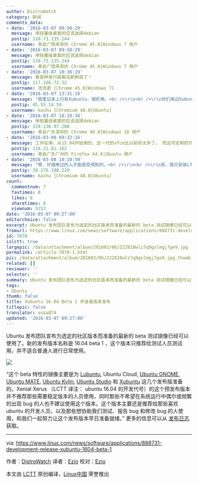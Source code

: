 ```yaml
---
author: DistroWatch
category: 新闻
comments_data:
- date: '2016-03-07 09:50:29'
  message: 用轻量级桌面的应该选择debian
  postip: 110.73.135.244
  username: 来自广西来宾的 Chrome 45.0|Windows 7 用户
- date: '2016-03-07 09:50:29'
  message: 用轻量级桌面的应该选择debian
  postip: 110.73.135.244
  username: 来自广西来宾的 Chrome 45.0|Windows 7 用户
- date: '2016-03-07 10:36:19'
  message: 看各种发行版都没新鲜感了！
  postip: 117.166.72.32
  username: 浩浩君 [Chrome 45.0|Windows 7]
- date: '2016-03-07 13:31:10'
  message: "我笔记本上只有Xubuntu，很好用。<br />\r\n<br />\r\n你们用过Xubuntu吗？用了多久？ 你们感受到的就是“轻量”那么简单吗？"
  postip: 45.55.14.59
  username: kashu [Chromium 48.0|Ubuntu]
- date: '2016-03-07 18:29:34'
  message: 用轻量级桌面的应该选择debian
  postip: 119.136.97.208
  username: 来自广东深圳的 Chrome 49.0|Windows 10 用户
- date: '2016-03-08 09:32:16'
  message: 工作在用，从15.04开始用的，这一代的xfce比以前好太多了。 而且可定制的功能很多但又不至于非常繁杂。
  postip: 116.31.81.182
  username: 来自广东广州的 Firefox 44.0|Ubuntu 用户
- date: '2016-03-08 10:10:59'
  message: "嗯，仔细用过的人才能感受得到的。<br />\r\n<br />\r\n另，我只安装LTS版本（长期支持版）"
  postip: 39.176.198.220
  username: kashu [Chromium 48.0|Ubuntu]
count:
  commentnum: 7
  favtimes: 0
  likes: 0
  sharetimes: 0
  viewnum: 5153
date: '2016-03-07 09:27:00'
editorchoice: false
excerpt: Ubuntu 发布团队宣布为选定的社区版本而准备的最新的 beta 测试镜像已经可以使用了。新的发布版本名称是 16.04 beta 1 ，这个版本只推荐给测试人员测试用，并不适合普通人进行日常使用。
fromurl: https://www.linux.com/news/software/applications/888731-development-release-xubuntu-1604-beta-1
id: 7070
islctt: true
largepic: /data/attachment/album/201603/06/222810wlz7q9gslmgj7ge9.jpg
permalink: /article-7070-1.html
pic: /data/attachment/album/201603/06/222810wlz7q9gslmgj7ge9.jpg.thumb.jpg
related: []
reviewer: ''
selector: ''
summary: Ubuntu 发布团队宣布为选定的社区版本而准备的最新的 beta 测试镜像已经可以使用了。新的发布版本名称是 16.04 beta 1 ，这个版本只推荐给测试人员测试用，并不适合普通人进行日常使用。
tags:
- Ubuntu
thumb: false
title: Xubuntu 16.04 Beta 1 开发者版本发布
titlepic: false
translator: oska874
updated: '2016-03-07 09:27:00'
---
```


Ubuntu 发布团队宣布为选定的社区版本而准备的最新的 beta 测试镜像已经可以使用了。新的发布版本名称是 16.04 beta 1 ，这个版本只推荐给测试人员测试用，并不适合普通人进行日常使用。


![](/data/attachment/album/201603/06/222810wlz7q9gslmgj7ge9.jpg)


“这个 beta 特性的镜像主要是为 [Lubuntu](http://distrowatch.com/lubuntu), Ubuntu Cloud, [Ubuntu GNOME](http://distrowatch.com/ubuntugnome), [Ubuntu MATE](http://distrowatch.com/ubuntumate), [Ubuntu Kylin](http://distrowatch.com/ubuntukylin), [Ubuntu Studio](http://distrowatch.com/ubuntustudio) 和 [Xubuntu](http://distrowatch.com/xubuntu) 这几个发布版准备的。Xenial Xerus （LCTT 译注： ubuntu 16.04 的开发代号）的这个预发布版本并不推荐那些需要稳定版本的人员使用，同时那些不希望在系统运行中偶尔或频繁的出现 bug 的人也不建议使用这个版本。这个版本主要还是推荐给那些喜欢 ubuntu 的开发人员，以及那些想协助我们测试、报告 bug 和修改 bug 的人使用，和我们一起努力让这个发布版本早日准备就绪。” 更多的信息可以从 [发布日志](https://lists.ubuntu.com/archives/ubuntu-devel-announce/2016-February/001173.html) 获取。




---


via: <https://www.linux.com/news/software/applications/888731-development-release-xubuntu-1604-beta-1>


作者：[DistroWatch](https://www.linux.com/community/forums/person/284) 译者：[Ezio](https://github.com/oska874) 校对：[Ezio](https://github.com/oska874)


本文由 [LCTT](https://github.com/LCTT/TranslateProject) 原创编译，[Linux中国](https://linux.cn/) 荣誉推出